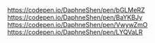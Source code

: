 https://codepen.io/DaphneShen/pen/bGLMeRZ
https://codepen.io/DaphneShen/pen/BaYKBJy
https://codepen.io/DaphneShen/pen/VwywZmO
https://codepen.io/DaphneShen/pen/LYQVaLR
